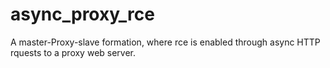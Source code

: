 # async_proxy_rce
A master-Proxy-slave formation, where rce is enabled through async HTTP rquests to a proxy web server.
